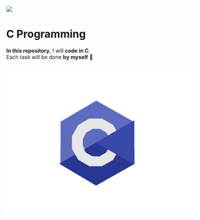 ![](https://github-readme-stats.vercel.app/api?username=RAHYM203&show_icons=true&theme=tokyonight)

# C Programming

**In this repository**, I will **code in C**.  
Each task will be done **by myself** 💪

![C Programming](cprogram.gif)
